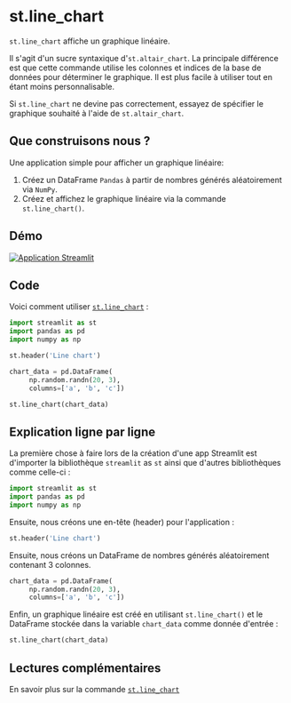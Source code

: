# st.line_chart

`st.line_chart` affiche un graphique linéaire.

Il s'agit d'un sucre syntaxique d'`st.altair_chart`. La principale différence est que cette commande utilise les colonnes et indices de la base de données pour déterminer le graphique. Il est plus facile à utiliser tout en étant moins personnalisable.

Si `st.line_chart` ne devine pas correctement, essayez de spécifier le graphique souhaité à l'aide de `st.altair_chart`.

## Que construisons nous ?

Une application simple pour afficher un graphique linéaire:

1. Créez un DataFrame `Pandas` à partir de nombres générés aléatoirement via `NumPy`.
2. Créez et affichez le graphique linéaire via la commande `st.line_chart()`.

## Démo

[![Application Streamlit](https://static.streamlit.io/badges/streamlit_badge_black_white.svg)](https://share.streamlit.io/dataprofessor/st.line_chart/)

## Code
Voici comment utiliser [`st.line_chart`](https://docs.streamlit.io/library/api-reference/charts/st.line_chart) :
```python
import streamlit as st
import pandas as pd
import numpy as np

st.header('Line chart')

chart_data = pd.DataFrame(
     np.random.randn(20, 3),
     columns=['a', 'b', 'c'])

st.line_chart(chart_data)

```

## Explication ligne par ligne
La première chose à faire lors de la création d'une app Streamlit est d'importer la bibliothèque `streamlit` as `st` ainsi que d'autres bibliothèques comme celle-ci :

```python
import streamlit as st
import pandas as pd
import numpy as np
```

Ensuite, nous créons une en-tête (header) pour l'application :

```python
st.header('Line chart')
```

Ensuite, nous créons un DataFrame de nombres générés aléatoirement contenant 3 colonnes.
```python
chart_data = pd.DataFrame(
     np.random.randn(20, 3),
     columns=['a', 'b', 'c'])
```

Enfin, un graphique linéaire est créé en utilisant `st.line_chart()` et le DataFrame stockée dans la variable `chart_data` comme donnée d'entrée :

```python
st.line_chart(chart_data)
```

## Lectures complémentaires
En savoir plus sur la commande [`st.line_chart`](https://docs.streamlit.io/library/api-reference/charts/st.line_chart) 